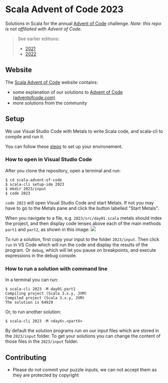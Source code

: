 # Scala Advent of Code 2023

Solutions in Scala for the annual [Advent of Code](https://adventofcode.com/) challenge. _Note: this repo is not affiliated with Advent of Code._

> See earlier editions:
> - [2021](/2021/README.md)
> - [2022](/2022/README.md)

## Website

The [Scala Advent of Code](https://scalacenter.github.io/scala-advent-of-code/) website contains:
- some explanation of our solutions to [Advent of Code (adventofcode.com)](https://adventofcode.com/)
- more solutions from the community

## Setup

We use Visual Studio Code with Metals to write Scala code, and scala-cli to compile and run it.

You can follow these [steps](https://scalacenter.github.io/scala-advent-of-code/setup) to set up your environement.

### How to open in Visual Studio Code

After you clone the repository, open a terminal and run:
```
$ cd scala-advent-of-code
$ scala-cli setup-ide 2023
$ mkdir 2023/input
$ code 2023
```

`code 2023` will open Visual Studio Code and start Metals. If not you may have to go to the Metals pane and click
the button labelled "Start Metals".

When you navigate to a file, e.g. `2023/src/day01.scala` metals should index the project, and then display code lenses
above each of the main methods `part1` and `part2`, as shown in this image:
![](img/code-lenses.png)

To run a solution, first copy your input to the folder `2023/input`.
Then click `run` in VS Code which will run the code and display the results of the program. Or `debug`,
which will let you pause on breakpoints, and execute expressions in the debug console.

### How to run a solution with command line

In a terminal you can run:
```
$ scala-cli 2023 -M day01.part1
Compiling project (Scala 3.x.y, JVM)
Compiled project (Scala 3.x.y, JVM)
The solution is 64929
```

Or, to run another solution:
```
$ scala-cli 2023 -M <dayX>.<partX>
```

By default the solution programs run on our input files which are stored in the `2023/input` folder.
To get your solutions you can change the content of those files in the `2023/input` folder.

## Contributing
- Please do not commit your puzzle inputs, we can not accept them as they are protected by copyright
